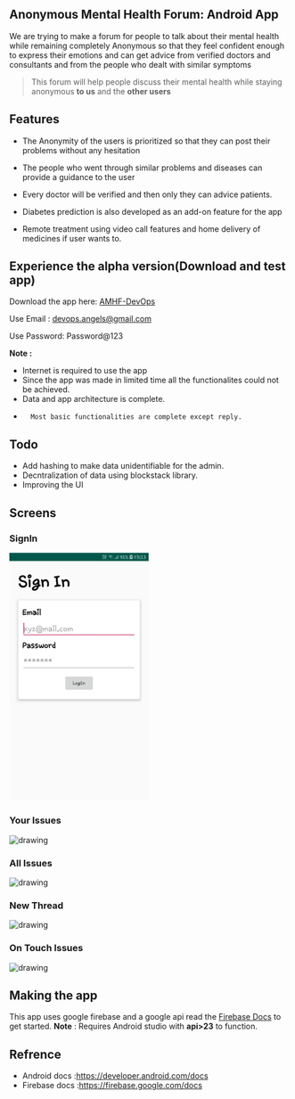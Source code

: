 ## Anonymous Mental Health Forum: Android App

We are trying to make a forum for people to
talk about their mental health while remaining
completely Anonymous so that they feel
confident enough to express their emotions
and can get advice from verified doctors and
consultants and from the people who dealt
with similar symptoms

>This forum will help people discuss their mental health while staying anonymous **to us** and the **other users**

## Features
- The Anonymity of the users is prioritized so that
they can post their problems without any hesitation

- The people who went through similar problems and
diseases can provide a guidance to the user

- Every doctor will be verified and then only they
can advice patients.

- Diabetes prediction is also developed as an add-on
feature for the app

- Remote treatment using video call features and
home delivery of medicines if user wants to.

## Experience the alpha version(Download and test app)
Download the app here: [AMHF-DevOps](https://github.com/mayankkanela/AMF-DevOps/blob/master/apk/app-debug.apk?raw=true)

Use Email : devops.angels@gmail.com

Use Password: Password@123

**Note :** 
-   Internet is required to use the app
-   Since the app was made in limited time all the                   functionalites could not be achieved.
-   Data and app architecture is complete.
-       Most basic functionalities are complete except reply.

## Todo
-  Add hashing to make data unidentifiable for the admin.
-   Decntralization of data using blockstack library.
- Improving the UI

## Screens

### SignIn 
<img src=https://github.com/mayankkanela/AMF-DevOps/blob/master/screenshots/Screenshot_20200109-031357_AMF-DevOPs.jpg alt="drawing" width="250">

### Your Issues
<img src=https://github.com/mayankkanela/AMF-DevOps/blob/master/screenshotsScreenshot_20200109-031421_AMF-DevOPs.jpg alt="drawing" width="250">

### All Issues
<img src=https://github.com/mayankkanela/AMF-DevOps/blob/master/screenshotsScreenshot_20200109-031437_AMF-DevOPs.jpg alt="drawing" width="250">

### New Thread
<img src=https://github.com/mayankkanela/AMF-DevOps/blob/master/screenshotsScreenshot_20200109-031451_AMF-DevOPs.jpg alt="drawing" width="250">

### On Touch Issues 
<img src=https://github.com/mayankkanela/AMF-DevOps/blob/master/screenshotsScreenshot_20200109-031505_AMF-DevOPs.jpg alt="drawing" width="250">

## Making the app
This app uses google firebase and a google api read the [Firebase Docs](https://firebase.google.com/docs) to get started.
**Note** : Requires Android studio with **api>23** to function. 
## Refrence

- Android docs :https://developer.android.com/docs
- Firebase docs :https://firebase.google.com/docs
